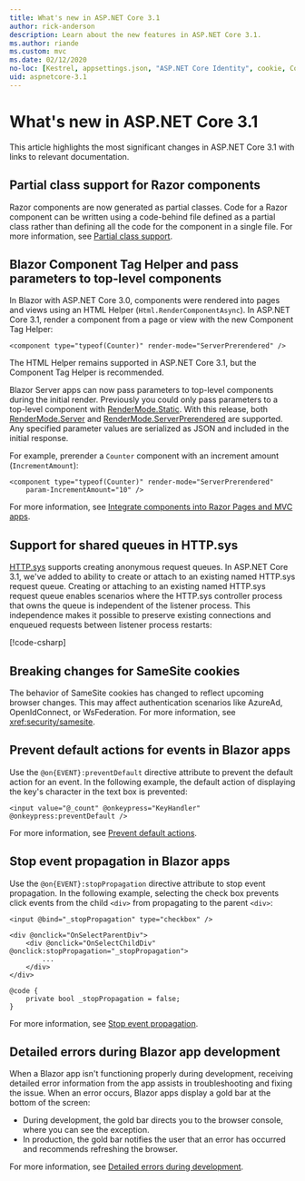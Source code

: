```yaml
---
title: What's new in ASP.NET Core 3.1
author: rick-anderson
description: Learn about the new features in ASP.NET Core 3.1.
ms.author: riande
ms.custom: mvc
ms.date: 02/12/2020
no-loc: [Kestrel, appsettings.json, "ASP.NET Core Identity", cookie, Cookie, Blazor, "Blazor Server", "Blazor WebAssembly", "Identity", "Let's Encrypt", Razor, SignalR]
uid: aspnetcore-3.1
---
```

# What's new in ASP.NET Core 3.1

This article highlights the most significant changes in ASP.NET Core 3.1 with links to relevant documentation.

## Partial class support for Razor components

Razor components are now generated as partial classes. Code for a Razor component can be written using a code-behind file defined as a partial class rather than defining all the code for the component in a single file. For more information, see [Partial class support](xref:blazor/components/index#partial-class-support).

## Blazor Component Tag Helper and pass parameters to top-level components

In Blazor with ASP.NET Core 3.0, components were rendered into pages and views using an HTML Helper (`Html.RenderComponentAsync`). In ASP.NET Core 3.1, render a component from a page or view with the new Component Tag Helper:

```cshtml
<component type="typeof(Counter)" render-mode="ServerPrerendered" />
```

The HTML Helper remains supported in ASP.NET Core 3.1, but the Component Tag Helper is recommended.

Blazor Server apps can now pass parameters to top-level components during the initial render. Previously you could only pass parameters to a top-level component with [RenderMode.Static](xref:Microsoft.AspNetCore.Mvc.Rendering.RenderMode.Static). With this release, both [RenderMode.Server](xref:Microsoft.AspNetCore.Mvc.Rendering.RenderMode.Server) and [RenderMode.ServerPrerendered](xref:Microsoft.AspNetCore.Mvc.Rendering.RenderMode.ServerPrerendered) are supported. Any specified parameter values are serialized as JSON and included in the initial response.

For example, prerender a `Counter` component with an increment amount (`IncrementAmount`):

```cshtml
<component type="typeof(Counter)" render-mode="ServerPrerendered" 
    param-IncrementAmount="10" />
```

For more information, see [Integrate components into Razor Pages and MVC apps](xref:blazor/components/prerendering-and-integration).

## Support for shared queues in HTTP.sys

[HTTP.sys](xref:fundamentals/servers/httpsys) supports creating anonymous request queues. In ASP.NET Core 3.1, we've added to ability to create or attach to an existing named HTTP.sys request queue. Creating or attaching to an existing named HTTP.sys request queue enables scenarios where the HTTP.sys controller process that owns the queue is independent of the listener process. This independence makes it possible to preserve existing connections and enqueued requests between listener process restarts:

[!code-csharp[](sample/Program.cs?name=snippet)]

## Breaking changes for SameSite cookies

The behavior of SameSite cookies has changed to reflect upcoming browser changes. This may affect authentication scenarios like AzureAd, OpenIdConnect, or WsFederation. For more information, see <xref:security/samesite>.

## Prevent default actions for events in Blazor apps

Use the `@on{EVENT}:preventDefault` directive attribute to prevent the default action for an event. In the following example, the default action of displaying the key's character in the text box is prevented:

```razor
<input value="@_count" @onkeypress="KeyHandler" @onkeypress:preventDefault />
```

For more information, see [Prevent default actions](xref:blazor/components/event-handling#prevent-default-actions).

## Stop event propagation in Blazor apps

Use the `@on{EVENT}:stopPropagation` directive attribute to stop event propagation. In the following example, selecting the check box prevents click events from the child `<div>` from propagating to the parent `<div>`:

```razor
<input @bind="_stopPropagation" type="checkbox" />

<div @onclick="OnSelectParentDiv">
    <div @onclick="OnSelectChildDiv" @onclick:stopPropagation="_stopPropagation">
        ...
    </div>
</div>

@code {
    private bool _stopPropagation = false;
}
```

For more information, see [Stop event propagation](xref:blazor/components/event-handling#stop-event-propagation).

## Detailed errors during Blazor app development

When a Blazor app isn't functioning properly during development, receiving detailed error information from the app assists in troubleshooting and fixing the issue. When an error occurs, Blazor apps display a gold bar at the bottom of the screen:

* During development, the gold bar directs you to the browser console, where you can see the exception.
* In production, the gold bar notifies the user that an error has occurred and recommends refreshing the browser.

For more information, see [Detailed errors during development](xref:blazor/fundamentals/handle-errors#detailed-errors-during-development).
